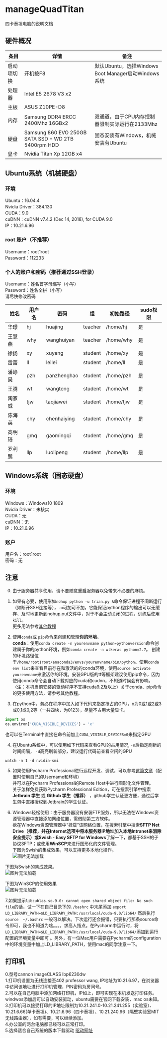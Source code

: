 # manageQuadTitan
四卡泰坦电脑的说明文档

## 硬件概况

| 条目 | 详情 | 备注 |
| ------ | ------ | ------ |
| 启动项切换 | 开机按F8 | 默认Ubuntu，选择Windows Boot Manager启动Windows系统 |
| 处理器 | Intel E5 2678 V3 x2 |  |
| 主板 | ASUS Z10PE-D8 |  |
| 内存 | Samsung DDR4 ERCC 2400Mhz 16GBx2 | 双通道，由于CPU内存控制器限制实际运行在2133Mhz |
| 硬盘 | Samsung 860 EVO 250GB SATA SSD + WD 2TB 5400rpm HDD | 固态安装有Windows，机械安装有Ubuntu |
| 显卡 | Nvidia Titan Xp 12GB x4 |  |

## Ubuntu系统（机械硬盘）

### 环境
Ubuntu：16.04.4  
Nvidia Driver：384.130  
CUDA：9.0  
cuDNN：cuDNN v7.4.2 (Dec 14, 2018), for CUDA 9.0  
IP：10.21.6.96  

### root 账户（不推荐）
Username：root1root  
Password：112233


### 个人的账户和密码（推荐通过SSH登录）
Username：姓名首字母缩写（小写）  
Password：姓名全拼（小写）  
请尽快修改密码  

| 姓名 | 用户名 | 密码 | 组 | 初始路径 | sudo权限  |
| ------ | ------ | ------ | ------ | ------ | ------ |
| 华璟 | hj | huajing | teacher | /home/hj | 是 |
| 王慧燕 | why | wanghuiyan | teacher | /home/why | 是 |
| 徐扬 | xy | xuyang | student | /home/xy | 是 |
| 雷蕾 | ll | leilei | student | /home/ll | 是 |
| 潘峥昊 | pzh | panzhenghao | student | /home/pzh | 是 |
| 王腾 | wt | wangteng | student | /home/wt | 是 |
| 陶家威 | tjw | taojiawei | student | /home/tjw | 是 |
| 陈海英 | chy | chenhaiying | student | /home/chy | 是 |
| 高明琦 | gmq | gaomingqi | student | /home/gmq | 是 |
| 罗利鹏 | llp | luolipeng | student | /home/llp | 是 |

## Windows系统（固态硬盘）

### 环境
Windows：Windows10 1809  
Nvidia Driver：未核实  
CUDA：无  
cuDNN：无  
IP：10.21.6.96  

### 账户
用户名：root1root  
密码：无


## 注意
0. 由于服务器共享使用，请不要随意重启服务器以免带来不必要的麻烦。  

1. 如果有必要，使用形如`nohup python -u trian.py &`命令保证进程不间断运行（如断开SSH连接等），`-u`可加可不加，它能保证python程序的输出可以无缓存、及时地更新到nohup.out文件中，对于不会主动关闭的进程，训练后使用`kill`。  
  更多用法参考[其他教程](https://blog.csdn.net/fang_chuan/article/details/82017470)
  
2. 使用`conda`或 `pip`命令来创建和管理**你的环境**。  
  **conda**：使用`conda create -n yourenvname python=pythonversion`命令创建属于你的python环境，例如`conda create -n wtkeras python=2.7`。 创建的环境路径位于`/home/root1root/anaconda3/envs/yourenvname/bin/python`。使用`conda env list`来查看目前存在和激活的的conda环境，使用`source activate yourenvname`来激活你的环境。安装GPU版的tf等框架建议使用pip命令，因为使用conda命令会自动下载对应的cuda和cudnn，不知道时候会有影响。（注：本机当前安装的驱动程序不支持cuda9.2及以上）关于conda、pip命令的更多使用方法，请参考其他教程。 
    
3.  在python中，务必在程序中加入如下代码来指定抢占的GPU，x为0或1或2或3或0,1或0,2等（一共四块，为0123），尽量不占用大量显卡。    
```python
import os
os.environ['CUDA_VISIBLE_DEVICES'] = 'x' 
```  
  
  也可以在Terminal中直接在命令前加上`CUDA_VISIBLE_DEVICES=0`来指定GPU  
  
  
4. 在Ubuntu系统中，可以使用如下代码来查看GPU的占用情况, `-n`后指定刷新的时间间隔， `-d`高亮刷新部分，建议运行代码前查看空闲的GPU
```linux
watch -n 1 -d nvidia-smi
```
  
5. 如果使用Pycharm Professional进行远程开发、调试，可以参考[这篇文章](https://blog.csdn.net/yejingtao703/article/details/80292486)（配置时使用自己的Username和环境）  
  并可以在Pycharm Professional的Remote Host中进行图形化文件管理。  
  关于怎样免费获取Pycharm Professional Edition，可在搜索引擎中搜索 **Jetbrain 学生** 或 **Github 学生（推荐）**   ，github学生认证更方便，通过后学生包中直接授权到Jetbrain的学生认证。  
    
6. Windows轻松使用：由于服务器没有安装FTP服务，所以无法在Windows资源管理器中直接添加网络位置，需借助第三方软件。  
  欲在Windows资源管理器中“挂载”该网络位置，在搜索引擎中搜索**SFTP Net Drive（推荐，并在Internet选项中将本服务器IP地址加入本地Intranet来消除安全提示）**或**Swish - Easy SFTP for Windows**了解一下，都基于SSH的子协议SFTP；或使用**WinSCP**来进行图形化的文件管理。  
  下图为Swish的集成效果，可以支持更多本地化操作。  
  ![图片无法加载](https://raw.githubusercontent.com/chwangteng/manageQuadTitan/master/SFTP%20Net%20Drive.png)
  
  下图为Swish的集成效果。  
  ![图片无法加载](https://raw.githubusercontent.com/chwangteng/manageQuadTitan/master/swish.png)
  
  下图为WinSCP的使用效果  
  ![图片无法加载](https://raw.githubusercontent.com/chwangteng/manageQuadTitan/master/winscp.png)  
    
7.如果提示`libcublas.so.9.0: cannot open shared object file: No such file`的话，试一下在自己目录下的`./bashrc` 中末尾添加 `export LD_LIBRARY_PATH=$LD_LIBRARY_PATH:/usr/local/cuda-9.0/lib64/` 然后执行 `source  ~/.bashrc` 一般可以解决。下次运行还会报错，只要执行那条source命令即可，我也不知道为啥。。。。求高人指点。在Pycharm中运行时，将 `LD_LIBRARY_PATH=$LD_LIBRARY_PATH:/usr/local/cuda-9.0/lib64/`添加到运行配置的环境变量中即可 。另外，有一位Mac用户需要在Pycharm的configuration中的环境变量中加上LD_LIBRARY_PATH，使用mac的同学注意一下。
## 打印机
0.型号cannon imageCLASS lbp6230dw  
1.打印机设置为无线连接至402 professor wang, IP地址为10.21.6.97，在浏览器中访问该地址进行打印机管理，PIN密码为房间号。  
2.可以在自己电脑中添加网络打印机，IP如上，即可实现在本机发送打印任务。windwos添加后可以自动安装驱动，ubuntu需要在官网下载安装，mac os未知。  
3.打印机可以接受打印的IP地址限制为10.21.241.0-10.21.241.255（实验室）、10.21.6.66(单卡泰坦)、10.21.6.96（四卡泰坦）、10.21.240.96（隔壁实验室MIT无线路由器），如有需要，可以继续添加。  
4.办公室的两台电脑都已经可以正常打印。  
5.选择适合自己系统的版本下载驱动 [驱动网址](http://search-cn.canon-asia.com/canon__cn_zh__cn_zh/search.x?q=&ie=utf8&cat=0&ct=Support&pagemax=10&imgsize=1&pdf=ok&zoom=1&hf=category%09zubaken&cf=model_sm%3ALBP6230dw&modelName=LBP6230dw&ref=www.canon.com.cn&pid=Qwll_b5_PDEAbsajmlhBYg..&qid=X_aIwV7rUBVf7h04NiOK-9ugVEtFCiFs&d=DOWNLOADS%09Linux+64bit)
